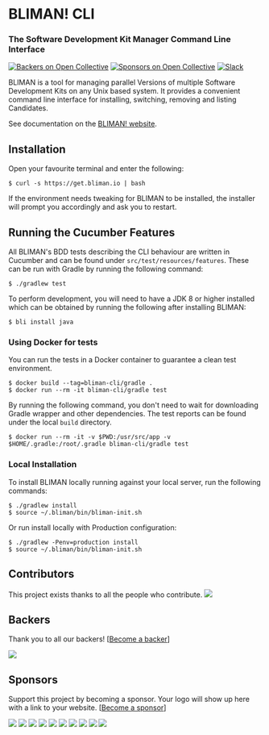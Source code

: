 # BLIMAN! CLI
### The Software Development Kit Manager Command Line Interface

[![Backers on Open Collective](https://opencollective.com/bliman/backers/badge.svg)](#backers) 
[![Sponsors on Open Collective](https://opencollective.com/bliman/sponsors/badge.svg)](#sponsors)
[![Slack](https://slack.bliman.io/badge.svg)](https://slack.bliman.io)

BLIMAN is a tool for managing parallel Versions of multiple Software Development Kits on any Unix based system. It provides a convenient command line interface for installing, switching, removing and listing Candidates.

See documentation on the [BLIMAN! website](https://bliman.io).

## Installation

Open your favourite terminal and enter the following:

    $ curl -s https://get.bliman.io | bash

If the environment needs tweaking for BLIMAN to be installed, the installer will prompt you accordingly and ask you to restart.

## Running the Cucumber Features

All BLIMAN's BDD tests describing the CLI behaviour are written in Cucumber and can be found under `src/test/resources/features`. These can be run with Gradle by running the following command:

    $ ./gradlew test

To perform development, you will need to have a JDK 8 or higher installed which can be obtained by running the following after installing BLIMAN:

    $ bli install java

### Using Docker for tests

You can run the tests in a Docker container to guarantee a clean test environment.

    $ docker build --tag=bliman-cli/gradle .
    $ docker run --rm -it bliman-cli/gradle test

By running the following command, you don't need to wait for downloading Gradle wrapper and other dependencies. The test reports can be found under the local `build` directory.

    $ docker run --rm -it -v $PWD:/usr/src/app -v $HOME/.gradle:/root/.gradle bliman-cli/gradle test

### Local Installation

To install BLIMAN locally running against your local server, run the following commands:

	$ ./gradlew install
	$ source ~/.bliman/bin/bliman-init.sh

Or run install locally with Production configuration:

	$ ./gradlew -Penv=production install
	$ source ~/.bliman/bin/bliman-init.sh

## Contributors

This project exists thanks to all the people who contribute. 
<a href="https://github.com/bliman/bliman-cli/graphs/contributors"><img src="https://opencollective.com/bliman/contributors.svg?width=890&button=false" /></a>


## Backers

Thank you to all our backers! [[Become a backer](https://opencollective.com/bliman#backer)]

<a href="https://opencollective.com/bliman#backers" target="_blank"><img src="https://opencollective.com/bliman/backers.svg?width=890"></a>


## Sponsors

Support this project by becoming a sponsor. Your logo will show up here with a link to your website. [[Become a sponsor](https://opencollective.com/bliman#sponsor)]

<a href="https://opencollective.com/bliman/sponsor/0/website" target="_blank"><img src="https://opencollective.com/bliman/sponsor/0/avatar.svg"></a>
<a href="https://opencollective.com/bliman/sponsor/1/website" target="_blank"><img src="https://opencollective.com/bliman/sponsor/1/avatar.svg"></a>
<a href="https://opencollective.com/bliman/sponsor/2/website" target="_blank"><img src="https://opencollective.com/bliman/sponsor/2/avatar.svg"></a>
<a href="https://opencollective.com/bliman/sponsor/3/website" target="_blank"><img src="https://opencollective.com/bliman/sponsor/3/avatar.svg"></a>
<a href="https://opencollective.com/bliman/sponsor/4/website" target="_blank"><img src="https://opencollective.com/bliman/sponsor/4/avatar.svg"></a>
<a href="https://opencollective.com/bliman/sponsor/5/website" target="_blank"><img src="https://opencollective.com/bliman/sponsor/5/avatar.svg"></a>
<a href="https://opencollective.com/bliman/sponsor/6/website" target="_blank"><img src="https://opencollective.com/bliman/sponsor/6/avatar.svg"></a>
<a href="https://opencollective.com/bliman/sponsor/7/website" target="_blank"><img src="https://opencollective.com/bliman/sponsor/7/avatar.svg"></a>
<a href="https://opencollective.com/bliman/sponsor/8/website" target="_blank"><img src="https://opencollective.com/bliman/sponsor/8/avatar.svg"></a>
<a href="https://opencollective.com/bliman/sponsor/9/website" target="_blank"><img src="https://opencollective.com/bliman/sponsor/9/avatar.svg"></a>
